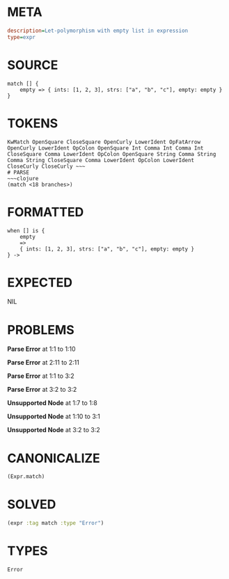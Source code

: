 # META
~~~ini
description=Let-polymorphism with empty list in expression
type=expr
~~~
# SOURCE
~~~roc
match [] {
    empty => { ints: [1, 2, 3], strs: ["a", "b", "c"], empty: empty }
}
~~~
# TOKENS
~~~text
KwMatch OpenSquare CloseSquare OpenCurly LowerIdent OpFatArrow OpenCurly LowerIdent OpColon OpenSquare Int Comma Int Comma Int CloseSquare Comma LowerIdent OpColon OpenSquare String Comma String Comma String CloseSquare Comma LowerIdent OpColon LowerIdent CloseCurly CloseCurly ~~~
# PARSE
~~~clojure
(match <18 branches>)
~~~
# FORMATTED
~~~roc
when [] is {
	empty
	=>
	{ ints: [1, 2, 3], strs: ["a", "b", "c"], empty: empty }
} -> 
~~~
# EXPECTED
NIL
# PROBLEMS
**Parse Error**
at 1:1 to 1:10

**Parse Error**
at 2:11 to 2:11

**Parse Error**
at 1:1 to 3:2

**Parse Error**
at 3:2 to 3:2

**Unsupported Node**
at 1:7 to 1:8

**Unsupported Node**
at 1:10 to 3:1

**Unsupported Node**
at 3:2 to 3:2

# CANONICALIZE
~~~clojure
(Expr.match)
~~~
# SOLVED
~~~clojure
(expr :tag match :type "Error")
~~~
# TYPES
~~~roc
Error
~~~
